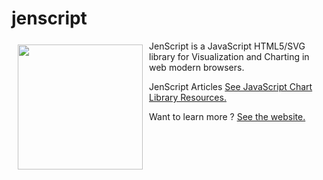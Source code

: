 # jenscript

<a href="http://jenscript.io"><img width="200" height="200" src="http://jenscript.io/svg/donut3d.svg" align="left" hspace="10" vspace="6"></a>
JenScript is a JavaScript HTML5/SVG library for Visualization and Charting in web modern browsers.

JenScript Articles [See JavaScript Chart Library Resources.](http://jenscript.io)

Want to learn more ? [See the website.](http://www.jensoftapi.com/site/framework/jenscript)

